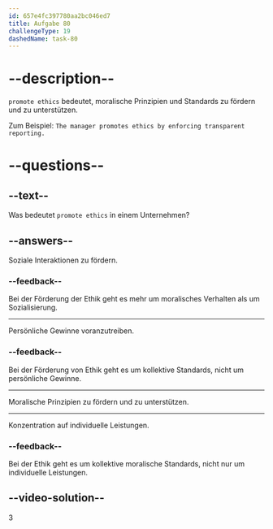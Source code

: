 ```yaml
---
id: 657e4fc397780aa2bc046ed7
title: Aufgabe 80
challengeType: 19
dashedName: task-80
---
```


# --description--

`promote ethics` bedeutet, moralische Prinzipien und Standards zu fördern und zu unterstützen.

Zum Beispiel: `The manager promotes ethics by enforcing transparent reporting.`

# --questions--

## --text--

Was bedeutet `promote ethics` in einem Unternehmen?

## --answers--

Soziale Interaktionen zu fördern.

### --feedback--

Bei der Förderung der Ethik geht es mehr um moralisches Verhalten als um Sozialisierung.

---

Persönliche Gewinne voranzutreiben.

### --feedback--

Bei der Förderung von Ethik geht es um kollektive Standards, nicht um persönliche Gewinne.

---

Moralische Prinzipien zu fördern und zu unterstützen.

---

Konzentration auf individuelle Leistungen.

### --feedback--

Bei der Ethik geht es um kollektive moralische Standards, nicht nur um individuelle Leistungen.

## --video-solution--

3
